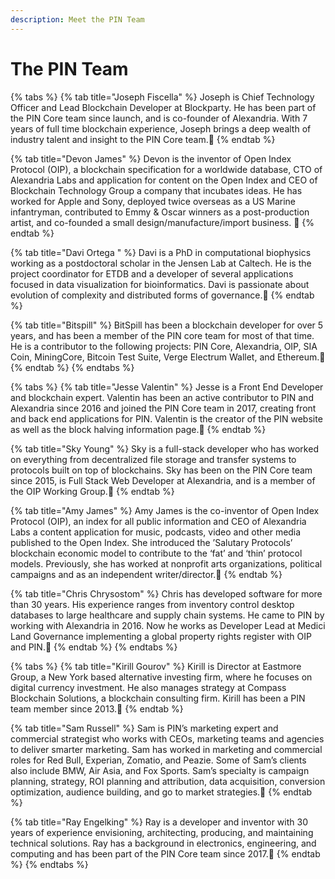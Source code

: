 ```yaml
---
description: Meet the PIN Team
---
```


# The PIN Team

{% tabs %}
{% tab title="Joseph Fiscella" %}
Joseph is Chief Technology Officer and Lead Blockchain Developer at Blockparty. He has been part of the PIN Core team since launch, and is co-founder of Alexandria. With 7 years of full time blockchain experience, Joseph brings a deep wealth of industry talent and insight to the PIN Core team.📌 
{% endtab %}

{% tab title="Devon James" %}
Devon is the inventor of Open Index Protocol \(OIP\), a blockchain specification for a worldwide database, CTO of Alexandria Labs and application for content on the Open Index and CEO of Blockchain Technology Group a company that incubates ideas. He has worked for Apple and Sony, deployed twice overseas as a US Marine infantryman, contributed to Emmy & Oscar winners as a post-production artist, and co-founded a small design/manufacture/import business. 📌 
{% endtab %}

{% tab title="Davi Ortega " %}
Davi is a PhD in computational biophysics working as a postdoctoral scholar in the Jensen Lab at Caltech. He is the project coordinator for ETDB and a developer of several applications focused in data visualization for bioinformatics. Davi is passionate about evolution of complexity and distributed forms of governance.📌 
{% endtab %}

{% tab title="Bitspill" %}
BitSpill has been a blockchain developer for over 5 years, and has been a member of the PIN core team for most of that time. He is a contributor to the following projects: PIN Core, Alexandria, OIP, SIA Coin, MiningCore, Bitcoin Test Suite, Verge Electrum Wallet, and Ethereum.📌 
{% endtab %}
{% endtabs %}

{% tabs %}
{% tab title="Jesse Valentin" %}
Jesse is a Front End Developer and blockchain expert. Valentin has been an active contributor to PIN and Alexandria since 2016 and joined the PIN Core team in 2017, creating front and back end applications for PIN. Valentin is the creator of the PIN website as well as the block halving information page.📌 
{% endtab %}

{% tab title="Sky Young" %}
Sky is a full-stack developer who has worked on everything from decentralized file storage and transfer systems to protocols built on top of blockchains. Sky has been on the PIN Core team since 2015, is Full Stack Web Developer at Alexandria, and is a member of the OIP Working Group.📌 
{% endtab %}

{% tab title="Amy James" %}
Amy James is the co-inventor of Open Index Protocol \(OIP\), an index for all public information and CEO of Alexandria Labs a content application for music, podcasts, video and other media published to the Open Index. She introduced the ’Salutary Protocols’ blockchain economic model to contribute to the ‘fat’ and ‘thin’ protocol models. Previously, she has worked at nonprofit arts organizations, political campaigns and as an independent writer/director.📌 
{% endtab %}

{% tab title="Chris Chrysostom" %}
Chris has developed software for more than 30 years. His experience ranges from inventory control desktop databases to large healthcare and supply chain systems. He came to PIN by working with Alexandria in 2016. Now he works as Developer Lead at Medici Land Governance implementing a global property rights register with OIP and PIN.📌 
{% endtab %}
{% endtabs %}

{% tabs %}
{% tab title="Kirill Gourov" %}
Kirill is Director at Eastmore Group, a New York based alternative investing firm, where he focuses on digital currency investment. He also manages strategy at Compass Blockchain Solutions, a blockchain consulting firm. Kirill has been a  PIN team member since 2013.📌 
{% endtab %}

{% tab title="Sam Russell" %}
Sam is PIN’s marketing expert and commercial strategist who works with CEOs, marketing teams and agencies to deliver smarter marketing. Sam has worked in marketing and commercial roles for Red Bull, Experian, Zomatio, and Peazie. Some of Sam’s clients also include BMW, Air Asia, and Fox Sports. Sam’s specialty is campaign planning, strategy, ROI planning and attribution, data acquisition, conversion optimization, audience building, and go to market strategies.📌 
{% endtab %}

{% tab title="Ray Engelking" %}
Ray is a developer and inventor with 30 years of experience envisioning, architecting, producing, and maintaining technical solutions. Ray has a background in electronics, engineering, and computing and has been part of the PIN Core team since 2017.📌 
{% endtab %}
{% endtabs %}

